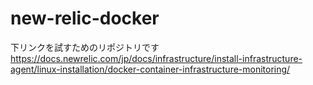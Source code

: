 # new-relic-docker

下リンクを試すためのリポジトリです
https://docs.newrelic.com/jp/docs/infrastructure/install-infrastructure-agent/linux-installation/docker-container-infrastructure-monitoring/
